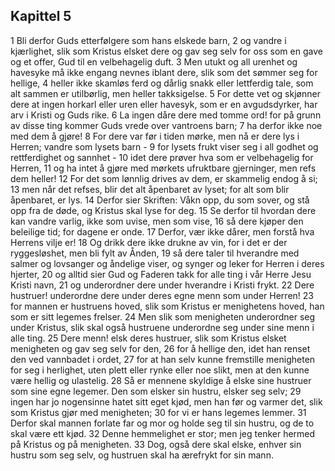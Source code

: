 ## Kapittel 5

1 Bli derfor Guds etterfølgere som hans elskede barn,
2 og vandre i kjærlighet, slik som Kristus elsket dere og gav seg selv for oss som en gave og et offer, Gud til en velbehagelig duft.
3 Men utukt og all urenhet og havesyke må ikke engang nevnes iblant dere, slik som det sømmer seg for hellige,
4 heller ikke skamløs ferd og dårlig snakk eller lettferdig tale, som alt sammen er utilbørlig, men heller takksigelse.
5 For dette vet og skjønner dere at ingen horkarl eller uren eller havesyk, som er en avgudsdyrker, har arv i Kristi og Guds rike.
6 La ingen dåre dere med tomme ord! for på grunn av disse ting kommer Guds vrede over vantroens barn;
7 ha derfor ikke noe med dem å gjøre!
8 For dere var før i tiden mørke, men nå er dere lys i Herren; vandre som lysets barn -
9 for lysets frukt viser seg i all godhet og rettferdighet og sannhet -
10 idet dere prøver hva som er velbehagelig for Herren,
11 og ha intet å gjøre med mørkets ufruktbare gjerninger, men refs dem heller!
12 For det som lønnlig drives av dem, er skammelig endog å si;
13 men når det refses, blir det alt åpenbaret av lyset; for alt som blir åpenbaret, er lys.
14 Derfor sier Skriften: Våkn opp, du som sover, og stå opp fra de døde, og Kristus skal lyse for deg.
15 Se derfor til hvordan dere kan vandre varlig, ikke som uvise, men som vise,
16 så dere kjøper den beleilige tid; for dagene er onde.
17 Derfor, vær ikke dårer, men forstå hva Herrens vilje er!
18 Og drikk dere ikke drukne av vin, for i det er der ryggesløshet, men bli fylt av Ånden,
19 så dere taler til hverandre med salmer og lovsanger og åndelige viser, og synger og leker for Herren i deres hjerter,
20 og alltid sier Gud og Faderen takk for alle ting i vår Herre Jesu Kristi navn,
21 og underordner dere under hverandre i Kristi frykt.
22 Dere hustruer! underordne dere under deres egne menn som under Herren!
23 for mannen er hustruens hoved, slik som Kristus er menighetens hoved, han som er sitt legemes frelser.
24 Men slik som menigheten underordner seg under Kristus, slik skal også hustruene underordne seg under sine menn i alle ting.
25 Dere menn! elsk deres hustruer, slik som Kristus elsket menigheten og gav seg selv for den,
26 for å hellige den, idet han renset den ved vannbadet i ordet,
27 for at han selv kunne fremstille menigheten for seg i herlighet, uten plett eller rynke eller noe slikt, men at den kunne være hellig og ulastelig.
28 Så er mennene skyldige å elske sine hustruer som sine egne legemer. Den som elsker sin hustru, elsker seg selv;
29 ingen har jo nogensinne hatet sitt eget kjød, men han før og varmer det, slik som Kristus gjør med menigheten;
30 for vi er hans legemes lemmer.
31 Derfor skal mannen forlate far og mor og holde seg til sin hustru, og de to skal være ett kjød.
32 Denne hemmelighet er stor; men jeg tenker hermed på Kristus og på menigheten.
33 Dog, også dere skal elske, enhver sin hustru som seg selv, og hustruen skal ha ærefrykt for sin mann.
